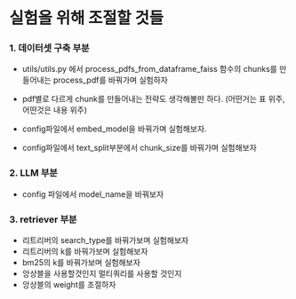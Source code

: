# 실험을 위해 조절할 것들 

### 1. 데이터셋 구축 부분 

- utils/utils.py 에서 process_pdfs_from_dataframe_faiss 함수의 chunks를 만들어내는 process_pdf를 바꿔가며 실험하자 

- pdf별로 다르게 chunk를 만들어내는 전략도 생각해볼만 하다. (어떤거는 표 위주, 어떤것은 내용 위주)

- config파일에서 embed_model을 바꿔가며 실험해보자.

- config파일에서 text_split부분에서 chunk_size를 바꿔가며 실험해보자 

### 2. LLM 부분 

- config 파일에서 model_name을 바꿔보자 

### 3. retriever 부분 

- 리트리버의 search_type를 바꿔가보며 실험해보자 
- 리트리버의 k를 바꿔가보며 실험해보자
- bm25의 k를 바꿔가보며 실험해보자 
- 앙상블을 사용할것인지 멀티쿼리를 사용할 것인지 
- 앙상블의 weight를 조절하자 